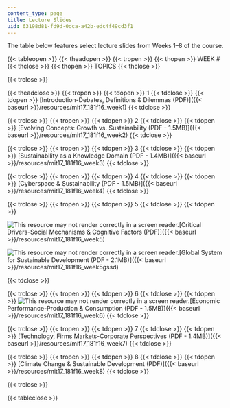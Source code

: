 ```yaml
---
content_type: page
title: Lecture Slides
uid: 63198d81-fd9d-0dca-a42b-edc4f49cd3f1
---
```


The table below features select lecture slides from Weeks 1–8 of the course.

{{< tableopen >}}
{{< theadopen >}}
{{< tropen >}}
{{< thopen >}}
WEEK #
{{< thclose >}}
{{< thopen >}}
TOPICS
{{< thclose >}}

{{< trclose >}}

{{< theadclose >}}
{{< tropen >}}
{{< tdopen >}}
1
{{< tdclose >}}
{{< tdopen >}}
[Introduction-Debates, Definitions & Dilemmas (PDF)]({{< baseurl >}}/resources/mit17_181f16_week1)
{{< tdclose >}}

{{< trclose >}}
{{< tropen >}}
{{< tdopen >}}
2
{{< tdclose >}}
{{< tdopen >}}
[Evolving Concepts: Growth vs. Sustainability (PDF - 1.5MB)]({{< baseurl >}}/resources/mit17_181f16_week2)
{{< tdclose >}}

{{< trclose >}}
{{< tropen >}}
{{< tdopen >}}
3
{{< tdclose >}}
{{< tdopen >}}
[Sustainability as a Knowledge Domain (PDF - 1.4MB)]({{< baseurl >}}/resources/mit17_181f16_week3)
{{< tdclose >}}

{{< trclose >}}
{{< tropen >}}
{{< tdopen >}}
4
{{< tdclose >}}
{{< tdopen >}}
[Cyberspace & Sustainability (PDF - 1.5MB)]({{< baseurl >}}/resources/mit17_181f16_week4)
{{< tdclose >}}

{{< trclose >}}
{{< tropen >}}
{{< tdopen >}}
5
{{< tdclose >}}
{{< tdopen >}}


![This resource may not render correctly in a screen reader.](/images/inacessible.gif)[Critical Drivers-Social Mechanisms & Cognitive Factors (PDF)]({{< baseurl >}}/resources/mit17_181f16_week5)

![This resource may not render correctly in a screen reader.](/images/inacessible.gif)[Global System for Sustainable Development (PDF - 2.1MB)]({{< baseurl >}}/resources/mit17_181f16_week5gssd)


{{< tdclose >}}

{{< trclose >}}
{{< tropen >}}
{{< tdopen >}}
6
{{< tdclose >}}
{{< tdopen >}}
![This resource may not render correctly in a screen reader.](/images/inacessible.gif)[Economic Performance-Production & Consumption (PDF - 1.5MB)]({{< baseurl >}}/resources/mit17_181f16_week6)
{{< tdclose >}}

{{< trclose >}}
{{< tropen >}}
{{< tdopen >}}
7
{{< tdclose >}}
{{< tdopen >}}
[Technology, Firms Markets-Corporate Perspectives (PDF - 1.4MB)]({{< baseurl >}}/resources/mit17_181f16_week7)
{{< tdclose >}}

{{< trclose >}}
{{< tropen >}}
{{< tdopen >}}
8
{{< tdclose >}}
{{< tdopen >}}
[Climate Change & Sustainable Development (PDF)]({{< baseurl >}}/resources/mit17_181f16_week8)
{{< tdclose >}}

{{< trclose >}}

{{< tableclose >}}